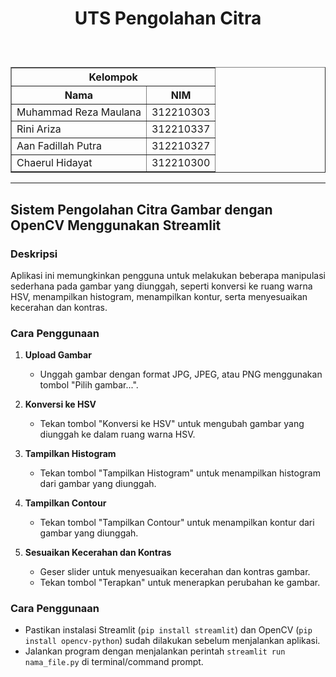 <h1><p align="center">UTS Pengolahan Citra</h1><br>

 <table border="1">
  <tr>
    <th colspan="2">Kelompok</th>
  </tr>
 	<tr>
 		<th> Nama </th>
 		<th> NIM </th>
 	</tr>
 	<tr>
 		<td> Muhammad Reza Maulana</td>
 		<td> 312210303</td>
 	</tr>
  <tr>
 		<td> Rini Ariza</td>
 		<td> 312210337</td>
 	</tr>
  <tr>
 		<td> Aan Fadillah Putra</td>
 		<td> 312210327</td>
 	</tr>
   	<tr>
 		<td> Chaerul Hidayat</td>
 		<td> 312210300</td>
 	</tr>
 </table>

---

## Sistem Pengolahan Citra Gambar dengan OpenCV Menggunakan Streamlit

### Deskripsi
Aplikasi ini memungkinkan pengguna untuk melakukan beberapa manipulasi sederhana pada gambar yang diunggah, seperti konversi ke ruang warna HSV, menampilkan histogram, menampilkan kontur, serta menyesuaikan kecerahan dan kontras.

### Cara Penggunaan
1. **Upload Gambar**
   - Unggah gambar dengan format JPG, JPEG, atau PNG menggunakan tombol "Pilih gambar...".

2. **Konversi ke HSV**
   - Tekan tombol "Konversi ke HSV" untuk mengubah gambar yang diunggah ke dalam ruang warna HSV.

3. **Tampilkan Histogram**
   - Tekan tombol "Tampilkan Histogram" untuk menampilkan histogram dari gambar yang diunggah.

4. **Tampilkan Contour**
   - Tekan tombol "Tampilkan Contour" untuk menampilkan kontur dari gambar yang diunggah.

5. **Sesuaikan Kecerahan dan Kontras**
   - Geser slider untuk menyesuaikan kecerahan dan kontras gambar.
   - Tekan tombol "Terapkan" untuk menerapkan perubahan ke gambar.

### Cara Penggunaan
- Pastikan instalasi Streamlit (`pip install streamlit`) dan OpenCV (`pip install opencv-python`) sudah dilakukan sebelum menjalankan aplikasi.
- Jalankan program dengan menjalankan perintah `streamlit run nama_file.py` di terminal/command prompt.
